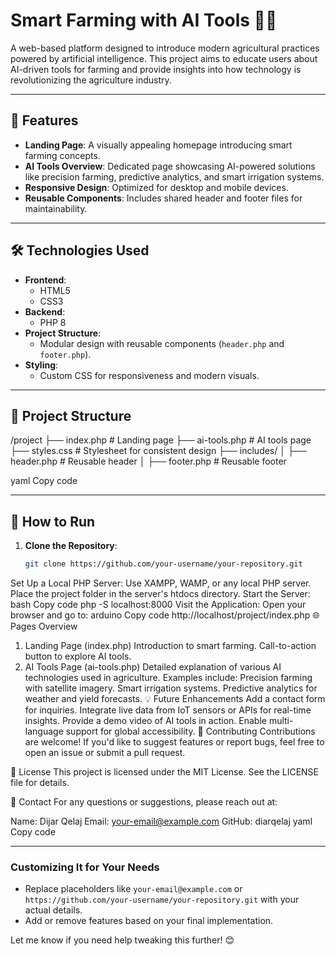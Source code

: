 # Smart Farming with AI Tools 🌾🤖

A web-based platform designed to introduce modern agricultural practices powered by artificial intelligence. This project aims to educate users about AI-driven tools for farming and provide insights into how technology is revolutionizing the agriculture industry.

---

## 🚀 Features

- **Landing Page**: A visually appealing homepage introducing smart farming concepts.
- **AI Tools Overview**: Dedicated page showcasing AI-powered solutions like precision farming, predictive analytics, and smart irrigation systems.
- **Responsive Design**: Optimized for desktop and mobile devices.
- **Reusable Components**: Includes shared header and footer files for maintainability.

---

## 🛠️ Technologies Used

- **Frontend**:
  - HTML5
  - CSS3
- **Backend**:
  - PHP 8
- **Project Structure**:
  - Modular design with reusable components (`header.php` and `footer.php`).
- **Styling**:
  - Custom CSS for responsiveness and modern visuals.

---

## 📂 Project Structure

/project ├── index.php # Landing page ├── ai-tools.php # AI tools page ├── styles.css # Stylesheet for consistent design ├── includes/ │ ├── header.php # Reusable header │ ├── footer.php # Reusable footer

yaml
Copy code

---

## 🌟 How to Run

1. **Clone the Repository**:
   ```bash
   git clone https://github.com/your-username/your-repository.git
Set Up a Local PHP Server:
Use XAMPP, WAMP, or any local PHP server.
Place the project folder in the server's htdocs directory.
Start the Server:
bash
Copy code
php -S localhost:8000
Visit the Application: Open your browser and go to:
arduino
Copy code
http://localhost/project/index.php
🌐 Pages Overview
1. Landing Page (index.php)
Introduction to smart farming.
Call-to-action button to explore AI tools.
2. AI Tools Page (ai-tools.php)
Detailed explanation of various AI technologies used in agriculture.
Examples include:
Precision farming with satellite imagery.
Smart irrigation systems.
Predictive analytics for weather and yield forecasts.
💡 Future Enhancements
Add a contact form for inquiries.
Integrate live data from IoT sensors or APIs for real-time insights.
Provide a demo video of AI tools in action.
Enable multi-language support for global accessibility.
🤝 Contributing
Contributions are welcome! If you'd like to suggest features or report bugs, feel free to open an issue or submit a pull request.

📄 License
This project is licensed under the MIT License. See the LICENSE file for details.

📧 Contact
For any questions or suggestions, please reach out at:

Name: Dijar Qelaj
Email: your-email@example.com
GitHub: diarqelaj
yaml
Copy code

---

### Customizing It for Your Needs
- Replace placeholders like `your-email@example.com` or `https://github.com/your-username/your-repository.git` with your actual details.
- Add or remove features based on your final implementation.

Let me know if you need help tweaking this further! 😊
